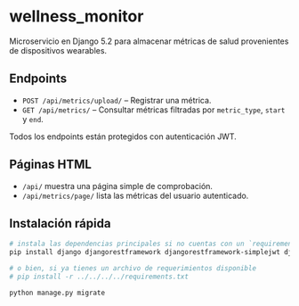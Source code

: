 # wellness_monitor

Microservicio en Django 5.2 para almacenar métricas de salud provenientes de dispositivos wearables.

## Endpoints
- `POST /api/metrics/upload/` – Registrar una métrica.
- `GET /api/metrics/` – Consultar métricas filtradas por `metric_type`, `start` y `end`.

Todos los endpoints están protegidos con autenticación JWT.

## Páginas HTML
- `/api/` muestra una página simple de comprobación.
- `/api/metrics/page/` lista las métricas del usuario autenticado.

## Instalación rápida
```bash
# instala las dependencias principales si no cuentas con un `requirements.txt`
pip install django djangorestframework djangorestframework-simplejwt django-cors-headers psycopg2-binary

# o bien, si ya tienes un archivo de requerimientos disponible
# pip install -r ../../../../requirements.txt

python manage.py migrate
```
